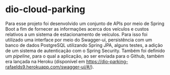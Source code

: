 # dio-cloud-parking

Para esse projeto foi desenvolvido um conjunto de APIs por meio de Spring Boot a fim de fornecer as informações acerca dos veículos e custos relativos a um sistema de estacionamento de veículos. Para isso foi utilizado uma interface por meio do Swagger-ui, persistência com um banco de dados PostgreSQL utilizando Spring JPA, alguns testes, a adição de um sistema de autenticação com o Spring Security. Também foi definido um _pipeline_, para o qual a aplicação, ao ser enviada para o Github, também era lançada na Heroku (disponível em https://dio-parking-rafaelds9.herokuapp.com/swagger-ui/#/).
